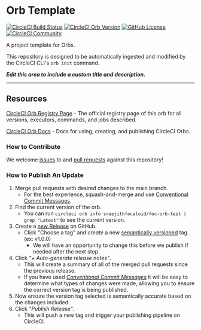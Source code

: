 # Orb Template


[![CircleCI Build Status](https://circleci.com/gh/sreejithfocaloid/foc-orb-test.svg?style=shield "CircleCI Build Status")](https://circleci.com/gh/sreejithfocaloid/foc-orb-test) [![CircleCI Orb Version](https://badges.circleci.com/orbs/sreejithfocaloid/foc-orb-test.svg)](https://circleci.com/orbs/registry/orb/sreejithfocaloid/foc-orb-test) [![GitHub License](https://img.shields.io/badge/license-MIT-lightgrey.svg)](https://raw.githubusercontent.com/sreejithfocaloid/foc-orb-test/master/LICENSE) [![CircleCI Community](https://img.shields.io/badge/community-CircleCI%20Discuss-343434.svg)](https://discuss.circleci.com/c/ecosystem/orbs)



A project template for Orbs.

This repository is designed to be automatically ingested and modified by the CircleCI CLI's `orb init` command.

_**Edit this area to include a custom title and description.**_

---

## Resources

[CircleCI Orb Registry Page](https://circleci.com/orbs/registry/orb/sreejithfocaloid/foc-orb-test) - The official registry page of this orb for all versions, executors, commands, and jobs described.

[CircleCI Orb Docs](https://circleci.com/docs/2.0/orb-intro/#section=configuration) - Docs for using, creating, and publishing CircleCI Orbs.

### How to Contribute

We welcome [issues](https://github.com/sreejithfocaloid/foc-orb-test/issues) to and [pull requests](https://github.com/sreejithfocaloid/foc-orb-test/pulls) against this repository!

### How to Publish An Update
1. Merge pull requests with desired changes to the main branch.
    - For the best experience, squash-and-merge and use [Conventional Commit Messages](https://conventionalcommits.org/).
2. Find the current version of the orb.
    - You can run `circleci orb info sreejithfocaloid/foc-orb-test | grep "Latest"` to see the current version.
3. Create a [new Release](https://github.com/sreejithfocaloid/foc-orb-test/releases/new) on GitHub.
    - Click "Choose a tag" and _create_ a new [semantically versioned](http://semver.org/) tag. (ex: v1.0.0)
      - We will have an opportunity to change this before we publish if needed after the next step.
4.  Click _"+ Auto-generate release notes"_.
    - This will create a summary of all of the merged pull requests since the previous release.
    - If you have used _[Conventional Commit Messages](https://conventionalcommits.org/)_ it will be easy to determine what types of changes were made, allowing you to ensure the correct version tag is being published.
5. Now ensure the version tag selected is semantically accurate based on the changes included.
6. Click _"Publish Release"_.
    - This will push a new tag and trigger your publishing pipeline on CircleCI.